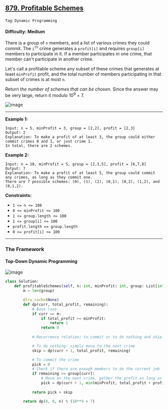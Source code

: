 ## [879. Profitable Schemes](https://leetcode.com/problems/profitable-schemes/)

```Tag```: ```Dynamic Programming```

#### Difficulty: Medium

There is a group of ```n``` members, and a list of various crimes they could commit. The ```i```<sup>```th```</sup> crime generates a ```profit[i]``` and requires ```group[i]``` members to participate in it. If a member participates in one crime, that member can't participate in another crime.

Let's call a profitable scheme any subset of these crimes that generates at least ```minProfit``` profit, and the total number of members participating in that subset of crimes is at most ```n```.

Return _the number of schemes that can be chosen_. Since the answer may be very large, return it modulo 10<sup>9</sup> + 7.

![image](https://user-images.githubusercontent.com/35042430/233707867-a7b14756-9fae-4bbf-a1a0-e5a0994a3d0e.png)

---

__Example 1:__
```
Input: n = 5, minProfit = 3, group = [2,2], profit = [2,3]
Output: 2
Explanation: To make a profit of at least 3, the group could either commit crimes 0 and 1, or just crime 1.
In total, there are 2 schemes.
```

__Example 2:__
```
Input: n = 10, minProfit = 5, group = [2,3,5], profit = [6,7,8]
Output: 7
Explanation: To make a profit of at least 5, the group could commit any crimes, as long as they commit one.
There are 7 possible schemes: (0), (1), (2), (0,1), (0,2), (1,2), and (0,1,2).
```

__Constraints:__

- ```1 <= n <= 100```
- ```0 <= minProfit <= 100```
- ```1 <= group.length <= 100```
- ```1 <= group[i] <= 100```
- ```profit.length == group.length```
- ```0 <= profit[i] <= 100```

---

### The Framework

#### Top-Down Dynamic Programming

![image](https://leetcode.com/problems/profitable-schemes/Figures/879/879A.png)

```Python
class Solution:
    def profitableSchemes(self, n: int, minProfit: int, group: List[int], profit: List[int]) -> int:
        m = len(group)

        @lru_cache(None)
        def dp(curr, total_profit, remaining):
            # Base case
            if curr == m:
                if total_profit >= minProfit:
                    return 1
                return 0
            
            # Recurrence relation: to commit or to do nothing and skip the current crime

            # To do nothing: simply move to the next crime
            skip = dp(curr + 1, total_profit, remaining)

            # To commit the crime
            pick = 0
            # Check if there are enough members to do the current job
            if remaining >= group[curr]:
                # Move on the next crime, gather the profit as long as it is larger than minProfit, reduce the members
                pick = dp(curr + 1, min(minProfit, total_profit + profit[curr]), remaining - group[curr])
            
            return pick + skip

        return dp(0, 0, n) % (10**9 + 7)
```

